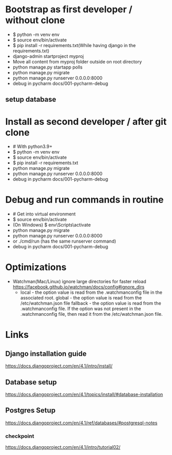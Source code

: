 # Bootstrap as first developer / without clone

- $ python -m venv env
- $ source env/bin/activate
- $ pip install -r requirements.txt(While having django in the requirements.txt)
- django-admin startproject myproj
- Move all content from myproj folder outside on root directory
- python manage.py startapp polls
- python manage.py migrate
- python manage.py runserver 0.0.0.0:8000
- debug in pycharm docs/001-pycharm-debug

## setup database


# Install as second developer / after git clone

- \# With python3.9+
- $ python -m venv env
- $ source env/bin/activate
- $ pip install -r requirements.txt
- python manage.py migrate
- python manage.py runserver 0.0.0.0:8000
- debug in pycharm docs/001-pycharm-debug

# Debug and run commands in routine

- \# Get into virtual environment
- $ source env/bin/activate
- (On Windows) $ env\Scripts\activate
- python manage.py migrate
- python manage.py runserver 0.0.0.0:8000
- or ./cmd/run (has the same runserver command)
- debug in pycharm docs/001-pycharm-debug

# Optimizations

- Watchman(Mac/Linux) ignore large directories for faster reload https://facebook.github.io/watchman/docs/config#ignore_dirs
  - local - the option value is read from the .watchmanconfig file in the associated root.
    global - the option value is read from the /etc/watchman.json file
    fallback - the option value is read from the .watchmanconfig file. If the option was not present in the .watchmanconfig file, then read it from the /etc/watchman.json file.

# Links

## Django installation guide

https://docs.djangoproject.com/en/4.1/intro/install/

## Database setup

https://docs.djangoproject.com/en/4.1/topics/install/#database-installation

## Postgres Setup

https://docs.djangoproject.com/en/4.1/ref/databases/#postgresql-notes


### checkpoint
https://docs.djangoproject.com/en/4.1/intro/tutorial02/